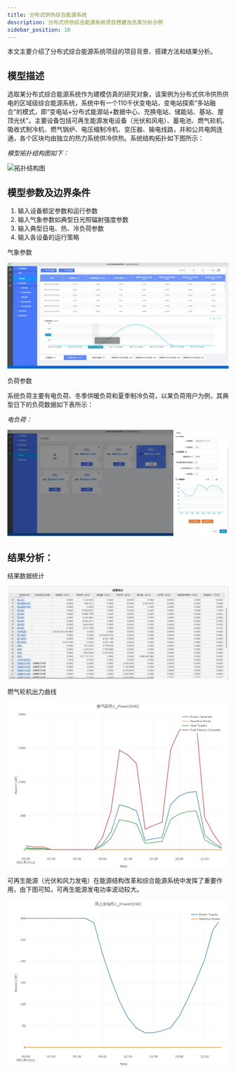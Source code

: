 ```yaml
---
title: 分布式供热综合能源系统
description: 分布式供热综合能源系统项目搭建及仿真分析示例
sidebar_position: 10
---
```


本文主要介绍了分布式综合能源系统项目的项目背景、搭建方法和结果分析。

## 模型描述

选取某分布式综合能源系统作为建模仿真的研究对象，该案例为分布式供冷供热供电的区域级综合能源系统，系统中有一个110千伏变电站，变电站探索“多站融合”的模式，即“变电站+分布式能源站+数据中心、充换电站、储能站、基站、屋顶光伏”。主要设备包括可再生能源发电设备（光伏和风电）、蓄电池、燃气轮机、吸收式制冷机、燃气锅炉、电压缩制冷机、变压器、输电线路，并和公共电网连通，各个区块均由独立的热力系统供冷供热。系统结构拓扑如下图所示：

*模型拓扑结构图如下：*

![拓扑结构图](./Distributed.svg "拓扑结构图")


## 模型参数及边界条件

1. 输入设备额定参数和运行参数
2. 输入气象参数如典型日光照辐射强度参数
3. 输入典型日电、热、冷负荷参数
4. 输入各设备的运行策略

气象参数

![气象参数](./3PV.png "气象参数" )

负荷参数

系统负荷主要有电负荷、冬季供暖负荷和夏季制冷负荷，以某负荷用户为例，其典型日下的负荷数据如下表所示：

*电负荷：*

![电负荷](./1elecLoad.png "电负荷" )


## 结果分析：

结果数据统计

![结果统计](./2result.png "结果统计")

燃气轮机出力曲线

![燃气轮机](./gas.png)


可再生能源（光伏和风力发电）在能源结构改革和综合能源系统中发挥了重要作用，由下图可知，可再生能源发电功率波动较大。

![可再生能源供需图](./WT.png)
